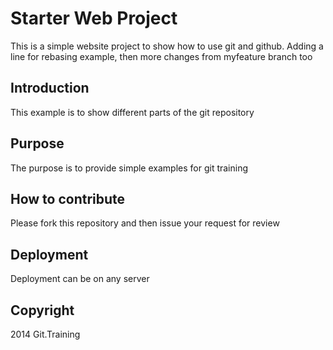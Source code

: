 # Starter Web Project

This is a simple website project to show how to use git and github.
Adding a line for rebasing example, then more changes from myfeature branch too

## Introduction
This example is to show different parts of the git repository

## Purpose

The purpose is to provide simple examples for git training

## How to contribute

Please fork this repository and then issue your request for review

## Deployment

Deployment can be on any server

## Copyright

2014 Git.Training